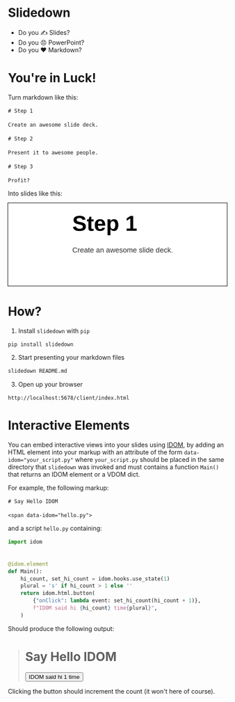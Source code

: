 # Slidedown

- Do you ✍️ Slides?
- Do you 😠 PowerPoint?
- Do you ❤️ Markdown?


# You're in Luck!

Turn markdown like this:

```
# Step 1

Create an awesome slide deck.

# Step 2

Present it to awesome people.

# Step 3

Profit?
```

Into slides like this:

<img
  style="outline: 1px solid black"
  src="https://github.com/rmorshea/slidedown/raw/master/docs/simple-slide-example.gif"
/>

# How?

1. Install `slidedown` with `pip`

```bash
pip install slidedown
```

2. Start presenting your markdown files

```bash
slidedown README.md
```

3. Open up your browser

```
http://localhost:5678/client/index.html
```


# Interactive Elements

You can embed interactive views into your slides using
[IDOM](https://github.com/idom-team/idom),
by adding an HTML element into your markup with an attribute of the form
`data-idom="your_script.py"` where `your_script.py` should be placed in the same
directory that `slidedown` was invoked and must contains a function `Main()` that
returns an IDOM element or a VDOM dict.

For example, the following markup:

```
# Say Hello IDOM

<span data-idom="hello.py">
```

and a script `hello.py` containing:

```python
import idom


@idom.element
def Main():
    hi_count, set_hi_count = idom.hooks.use_state(1)
    plural = 's' if hi_count > 1 else ''
    return idom.html.button(
        {"onClick": lambda event: set_hi_count(hi_count + 1)},
        f"IDOM said hi {hi_count} time{plural}",
    )
```

Should produce the following output:

> # Say Hello IDOM
> <button>IDOM said hi 1 time</button>

Clicking the button should increment the count (it won't here of course).
